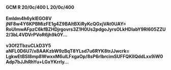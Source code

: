 #### GCM R 20/0c/400 L 20/0c/400
**EmIdm4h6yklEGO8V**<br/>**jNF8w4Y6KPBMizFE1g4Z9BAltBXiRyKcQGxjVAt0UAY=**<br/>**RoUlmwAFpzC6kfBZHDjrgovrs3Z1H0Us2pdgoJyrsOLkHDIabY9RI605ZZU2/3bL4VDVrPVoR6jh9k0Y...**<br/><br/>
**v3Of2TbzuCLkD3Y5**<br/>**aNFL0D6U7/x8AAKzbW9zBqT8YLsd7u6RYK8trJJwcrk=**<br/>**LgkwEtBSI8mp8WwxxM6ulLFxgaOp/8sP6rIbrcimSUFFQKlIQddLxx9iW0Adp7bJJhRhYu+LGxYKrrly...**